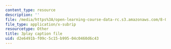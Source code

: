 ```yaml
---
content_type: resource
description: ''
file: /media/https%3A/open-learning-course-data-rc.s3.amazonaws.com/8-01sc-classical-mechanics-fall-2016/d2e6491bf09c5c15b99504c0460d6c43_CsHQ35j_1kY.vtt
file_type: application/x-subrip
resourcetype: Other
title: 3play caption file
uid: d2e6491b-f09c-5c15-b995-04c0460d6c43
---
```

